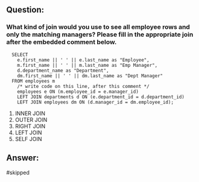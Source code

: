 ## Question:

### What kind of join would you use to see all employee rows and only the matching managers? Please fill in the appropriate join after the embedded comment below.

```
  SELECT
    e.first_name || ' ' || e.last_name as "Employee",
    m.first_name || ' ' || m.last_name as "Emp Manager",
    d.department_name as "Department",
    dm.first_name || ' ' || dm.last_name as "Dept Manager"
  FROM employees m
    /* write code on this line, after this comment */
    employees e ON (m.employee_id = e.manager_id)
    LEFT JOIN departments d ON (e.department_id = d.department_id)
    LEFT JOIN employees dm ON (d.manager_id = dm.employee_id);
```

1. INNER JOIN
2. OUTER JOIN
3. RIGHT JOIN
4. LEFT JOIN
5. SELF JOIN

## Answer:
#skipped
